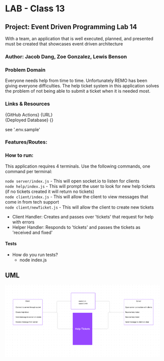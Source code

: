 <!-- @format -->

# LAB - Class 13

## Project: Event Driven Programming Lab 14

With a team, an application that is well executed, planned, and presented must be created that showcases event driven architecture

### Author: Jacob Dang, Zoe Gonzalez, Lewis Benson

### Problem Domain  
  
Everyone needs help from time to time. Unfortunately REMO has been giving everyone difficulties. The help ticket system in this application solves the problem of not being able to submit a ticket when it is needed most.  
  
### Links & Resources  
  
{GitHub Actions} {URL}  
{Deployed Database} {}  
  
see '.env.sample'  
  
### Features/Routes:  
  
### How to run:  
  
This application requires 4 terminals. Use the following commands, one command per terminal:  
  
`node server/index.js` - This will open socket.io to listen for clients  
`node help/index.js` - This will prompt the user to look for new help tickets (if no tickets created it will return no tickets)  
`node client/index.js` - This will allow the client to view messages that come in from tech support  
`node client/newTicket.js` - This will allow the client to create new tickets  
  
- Client Handler: Creates and passes over 'tickets' that request for help with errors
- Helper Handler: Responds to 'tickets' and passes the tickets as 'received and fixed'

#### Tests  
  
- How do you run tests?  
  - node index.js  
  
## UML  
  
![UML](./images/socket14.PNG)  
